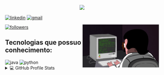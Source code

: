 
<p align="center">
  <img src="https://readme-typing-svg.herokuapp.com/?lines=Welcome+to+my+GitHub+profile!&center=true&width=380&height=45">
</p

[![linkedin](https://img.shields.io/badge/LinkedIn-0077B5?style=for-the-badge&logo=linkedin&logoColor=white)](https://www.linkedin.com/in/hicaro-brasil-045548220/)
[![gmail](https://img.shields.io/badge/Gmail-D14836?style=for-the-badge&logo=gmail&logoColor=white)](mailto:hicaro.brasil@academico.ifpb.edu.br)

<div>
    <img align="right" width="250" src="./img/programming.gif" />
</div>
<p align="left">
  <a href="https://github.com/brasilhicaro">
    <img alt="followers" title="Follow me on Github" src="https://img.shields.io/github/followers/brasilhicaro?color=236ad3&labelColor=1155ba&style=for-the-badge&logo=github&label=Follow%20me"/></a>
</p>


## Tecnologias que possuo conhecimento:

<div>
    <img align="center" alt = "java" src= "https://img.shields.io/badge/Java-ED8B00?style=for-the-badge&logo=java&logoColor=white"
    />
    <img align="center" alt = "python" src= "https://img.shields.io/badge/Python-14354C?style=for-the-badge&logo=python&logoColor=white"
    />
</div>
<details> 
  <summary>💻 GitHub Profile Stats</summary>
  <br/>
  <p>
    <a>
    <img src="https://github-readme-stats.vercel.app/api?username=brasilhicaro&&show_icons=true&theme=noctis_minimus&include_all_commits=true&count_private=true" alt="Github Readme Stats" widht="250" height="180">
    </a>
    <a>
    <img src="https://github-readme-stats.vercel.app/api/top-langs/?username=brasilhicaro&theme=noctis_minimus&layout=compact&langs_count=16" alt="Top Languages" widht="250" height="180">
    </a>
  </p>

![Snake gif](https://github.com/brasilhicaro/brasilhicaro/blob/output/github-contribution-grid-snake.svg)
